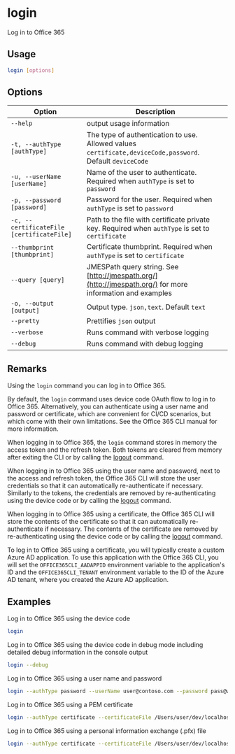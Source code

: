 # login

Log in to Office 365

## Usage

```sh
login [options]
```

## Options

Option|Description
------|-----------
`--help`|output usage information
`-t, --authType [authType]`|The type of authentication to use. Allowed values `certificate,deviceCode,password`. Default `deviceCode`
`-u, --userName [userName]`|Name of the user to authenticate. Required when `authType` is set to `password`
`-p, --password [password]`|Password for the user. Required when `authType` is set to `password`
`-c, --certificateFile [certificateFile]`|Path to the file with certificate private key. Required when `authType` is set to `certificate`
`--thumbprint [thumbprint]`|Certificate thumbprint. Required when `authType` is set to `certificate`
`--query [query]`|JMESPath query string. See [http://jmespath.org/](http://jmespath.org/) for more information and examples
`-o, --output [output]`|Output type. `json,text`. Default `text`
`--pretty`|Prettifies `json` output
`--verbose`|Runs command with verbose logging
`--debug`|Runs command with debug logging

## Remarks

Using the `login` command you can log in to Office 365.

By default, the `login` command uses device code OAuth flow to log in to Office 365. Alternatively, you can authenticate using a user name and password or certificate, which are convenient for CI/CD scenarios, but which come with their own limitations. See the Office 365 CLI manual for more information.

When logging in to Office 365, the `login` command stores in memory the access token and the refresh token. Both tokens are cleared from memory after exiting the CLI or by calling the [logout](logout.md) command.

When logging in to Office 365 using the user name and password, next to the access and refresh token, the Office 365 CLI will store the user credentials so that it can automatically re-authenticate if necessary. Similarly to the tokens, the credentials are removed by re-authenticating using the device code or by calling the [logout](logout.md) command.

When logging in to Office 365 using a certificate, the Office 365 CLI will store the contents of the certificate so that it can automatically re-authenticate if necessary. The contents of the certificate are removed by re-authenticating using the device code or by calling the [logout](logout.md) command.

To log in to Office 365 using a certificate, you will typically create a custom Azure AD application. To use this application with the Office 365 CLI, you will set the `OFFICE365CLI_AADAPPID` environment variable to the application's ID and the `OFFICE365CLI_TENANT` environment variable to the ID of the Azure AD tenant, where you created the Azure AD application.

## Examples

Log in to Office 365 using the device code

```sh
login
```

Log in to Office 365 using the device code in debug mode including detailed debug information in the console output

```sh
login --debug
```

Log in to Office 365 using a user name and password

```sh
login --authType password --userName user@contoso.com --password pass@word1
```

Log in to Office 365 using a PEM certificate

```sh
login --authType certificate --certificateFile /Users/user/dev/localhost.pem --thumbprint 47C4885736C624E90491F32B98855AA8A7562AF1
```

Log in to Office 365 using a personal information exchange (.pfx) file

```sh
login --authType certificate --certificateFile /Users/user/dev/localhost.pfx --thumbprint 47C4885736C624E90491F32B98855AA8A7562AF1 --password 'pass@word1'
```